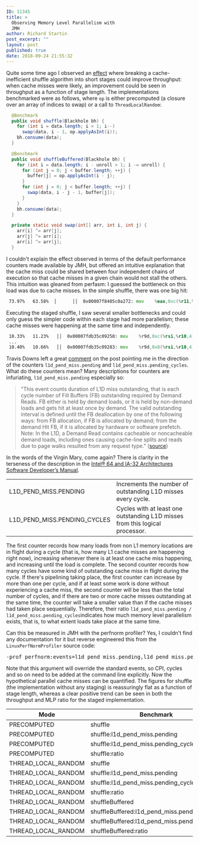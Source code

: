 ```yaml
---
ID: 11345
title: >
  Observing Memory Level Parallelism with
  JMH
author: Richard Startin
post_excerpt: ""
layout: post
published: true
date: 2018-09-24 21:55:32
---
```

Quite some time ago I observed an <a href="https://richardstartin.github.io/posts/stages/" rel="noopener" target="_blank">effect</a> where breaking a cache-inefficient shuffle algorithm into short stages could improve throughput: when cache misses were likely, an improvement could be seen in throughput as a function of stage length. The implementations benchmarked were as follows, where `op` is either precomputed (a closure over an array of indices to swap) or a call to `ThreadLocalRandom`:

```java
  @Benchmark
  public void shuffle(Blackhole bh) {
    for (int i = data.length; i > 1; i--)
      swap(data, i - 1, op.applyAsInt(i));
    bh.consume(data);
  }

  @Benchmark
  public void shuffleBuffered(Blackhole bh) {
    for (int i = data.length; i - unroll > 1; i -= unroll) {
      for (int j = 0; j < buffer.length; ++j) {
        buffer[j] = op.applyAsInt(i - j);
      }
      for (int j = 0; j < buffer.length; ++j) {
        swap(data, i - j - 1, buffer[j]);
      }
    }
    bh.consume(data);
  }

  private static void swap(int[] arr, int i, int j) {
    arr[i] ^= arr[j];
    arr[j] ^= arr[i];
    arr[i] ^= arr[j];
  }
```

I couldn't explain the effect observed in terms of the default performance counters made available by JMH, but offered an intuitive explanation that the cache miss could be shared between four independent chains of execution so that cache misses in a given chain would not stall the others. This intuition was gleaned from perfasm: I guessed the bottleneck on this load was due to cache misses. In the simple shuffle, there was one big hit:

```asm
 73.97%   63.58%  │      ││  0x00007f8405c0a272: mov    %eax,0xc(%r11,%rcx,4) 
```

Executing the staged shuffle, I saw several smaller bottlenecks and could only guess the simpler code within each stage had more parallelism; these cache misses were happening at the same time and independently.

```asm
 10.33%   11.23%   ││  0x00007fdb35c09250: mov    %r9d,0xc(%rsi,%r10,4)  
 ...  
 10.40%   10.66%   ││  0x00007fdb35c09283: mov    %r9d,0x8(%rsi,%r10,4) 
```

Travis Downs left a great <a href="https://richardstartin.github.io/posts/stages/#comment-5918" rel="noopener" target="_blank">comment</a> on the post pointing me in the direction of the counters `l1d_pend_miss.pending` and `l1d_pend_miss.pending_cycles`. What do these counters mean? Many descriptions for counters are infuriating, `l1d_pend_miss.pending` especially so:

<blockquote>"This event counts duration of L1D miss outstanding, that is each
cycle number of Fill Buffers (FB) outstanding required by
Demand Reads. FB either is held by demand loads, or it is held by
non-demand loads and gets hit at least once by demand. The
valid outstanding interval is defined until the FB deallocation by
one of the following ways: from FB allocation, if FB is allocated
by demand; from the demand Hit FB, if it is allocated by
hardware or software prefetch.
Note: In the L1D, a Demand Read contains cacheable or
noncacheable demand loads, including ones causing cache-line
splits and reads due to page walks resulted from any request
type." (<a href="https://download.01.org/perfmon/index/broadwell.html" rel="noopener" target="_blank">source</a>)</blockquote>

In the words of the Virgin Mary, come again? There is clarity in the terseness of the description in the <a href="https://www.intel.com/content/dam/www/public/us/en/documents/manuals/64-ia-32-architectures-software-developer-vol-3b-part-2-manual.pdf" rel="noopener" target="_blank">Intel® 64 and IA-32 Architectures Software Developer’s Manual</a>.

<div class="table-holder">
<table class="table table-bordered table-hover table-condensed">
<tbody><tr>
<td>L1D_PEND_MISS.PENDING</td>
<td>Increments the number of outstanding L1D misses every cycle.</td>
</tr>
<tr>
<td>L1D_PEND_MISS.PENDING_CYCLES</td>
<td>Cycles with at least one outstanding L1D misses from this logical processor.</td>
</tr>
</tbody></table>
</div>

The first counter records how many loads from non L1 memory locations are in flight during a cycle (that is, how many L1 cache misses are happening right now), increasing whenever there is at least one cache miss happening, and increasing until the load is complete. The second counter records how many cycles have some kind of outstanding cache miss in flight during the cycle. If there's pipelining taking place, the first counter can increase by more than one per cycle, and if at least some work is done without experiencing a cache miss, the second counter will be less than the total number of cycles, and if there are two or more cache misses outstanding at the same time, the counter will take a smaller value than if the cache misses had taken place sequentially. Therefore, their ratio  `l1d_pend_miss.pending / l1d_pend_miss.pending_cycles`indicates how much memory level parallelism exists, that is, to what extent loads take place at the same time.

Can this be measured in JMH with the perfnorm profiler? Yes, I couldn't find any documentation for it but reverse engineered this from the `LinuxPerfNormProfiler` source code:

<pre>
-prof perfnorm:events=l1d_pend_miss.pending,l1d_pend_miss.pending_cycles
</pre>

Note that this argument will override the standard events, so CPI, cycles and so on need to be added at the command line explicitly. Now the hypothetical parallel cache misses can be quantified. The figures for shuffle (the implementation without any staging) is reassuringly flat as a function of stage length, whereas a clear positive trend can be seen in both the throughput and MLP ratio for the staged implementation.

<div class="table-holder">
<table class="table table-bordered table-hover table-condensed">
<thead><tr><th title="Field #1">Mode</th>
<th title="Field #2">Benchmark</th>
<th title="Field #3">8</th>
<th title="Field #4">16</th>
<th title="Field #5">32</th>
<th title="Field #6">64</th>
</tr></thead>
<tbody><tr>
<td>PRECOMPUTED</td>
<td>shuffle</td>
<td align="right">0.347</td>
<td align="right">0.352</td>
<td align="right">0.345</td>
<td align="right">0.37</td>
</tr>
<tr>
<td>PRECOMPUTED</td>
<td>shuffle:l1d_pend_miss.pending</td>
<td align="right">17390603073</td>
<td align="right">17718936860</td>
<td align="right">15979073823</td>
<td align="right">20057689191</td>
</tr>
<tr>
<td>PRECOMPUTED</td>
<td>shuffle:l1d_pend_miss.pending_cycles</td>
<td align="right">3657159215</td>
<td align="right">3706319384</td>
<td align="right">3489256633</td>
<td align="right">3930306563</td>
</tr>
<tr>
<td>PRECOMPUTED</td>
<td>shuffle:ratio</td>
<td align="right">4.76</td>
<td align="right">4.78</td>
<td align="right">4.58</td>
<td align="right">5.10</td>
</tr>
<tr>
<td>THREAD_LOCAL_RANDOM</td>
<td>shuffle</td>
<td align="right">0.217</td>
<td align="right">0.233</td>
<td align="right">0.231</td>
<td align="right">0.214</td>
</tr>
<tr>
<td>THREAD_LOCAL_RANDOM</td>
<td>shuffle:l1d_pend_miss.pending</td>
<td align="right">18246771955</td>
<td align="right">17801360193</td>
<td align="right">17736302365</td>
<td align="right">19638836068</td>
</tr>
<tr>
<td>THREAD_LOCAL_RANDOM</td>
<td>shuffle:l1d_pend_miss.pending_cycles</td>
<td align="right">7280468758</td>
<td align="right">7093396781</td>
<td align="right">7086435578</td>
<td align="right">7843415714</td>
</tr>
<tr>
<td>THREAD_LOCAL_RANDOM</td>
<td>shuffle:ratio</td>
<td align="right">2.51</td>
<td align="right">2.51</td>
<td align="right">2.50</td>
<td align="right">2.50</td>
</tr>
<tr>
<td>THREAD_LOCAL_RANDOM</td>
<td>shuffleBuffered</td>
<td align="right">0.248</td>
<td align="right">0.307</td>
<td align="right">0.326</td>
<td align="right">0.345</td>
</tr>
<tr>
<td>THREAD_LOCAL_RANDOM</td>
<td>shuffleBuffered:l1d_pend_miss.pending</td>
<td align="right">21899069718</td>
<td align="right">23064517091</td>
<td align="right">23320550954</td>
<td align="right">22387833224</td>
</tr>
<tr>
<td>THREAD_LOCAL_RANDOM</td>
<td>shuffleBuffered:l1d_pend_miss.pending_cycles</td>
<td align="right">6203611528</td>
<td align="right">5021906699</td>
<td align="right">4539979273</td>
<td align="right">4132226201</td>
</tr>
<tr>
<td>THREAD_LOCAL_RANDOM</td>
<td>shuffleBuffered:ratio</td>
<td align="right">3.53</td>
<td align="right">4.59</td>
<td align="right">5.14</td>
<td align="right">5.42</td>
</tr>
</tbody></table>
</div>